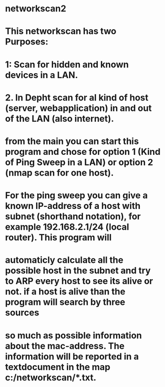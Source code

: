 # networkscan2
# This networkscan has two Purposes: 
# 1: Scan for hidden and known devices in a LAN.
# 2. In Depht scan for al kind of host (server, webapplication)  in and out of the LAN (also internet).
# from the main you can start this program and chose for option 1 (Kind of Ping Sweep in a LAN) or option 2 (nmap scan for one host).
# For the ping sweep you can give a known IP-address of a host with subnet (shorthand notation), for example 192.168.2.1/24 (local router). This program will
# automaticly calculate all the possible host in the subnet and try to ARP every host to see its alive or not. if a host is alive than the program will search by three sources 
# so much as possible information about the mac-address. The information will be reported in a textdocument in the map c:/networkscan/*.txt.
